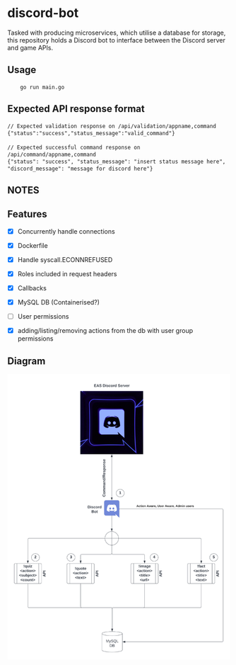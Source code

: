 # discord-bot

Tasked with producing microservices, which utilise a database for storage, this repository holds a Discord bot to interface between the Discord server and game APIs.

## Usage

```Golang
    go run main.go
```

## Expected API response format

```
// Expected validation response on /api/validation/appname,command
{"status":"success","status_message":"valid_command"}

// Expected successful command response on /api/command/appname,command
{"status": "success", "status_message": "insert status message here", "discord_message": "message for discord here"}
```

## NOTES

## Features

- [x] Concurrently handle connections

- [x] Dockerfile

- [x] Handle syscall.ECONNREFUSED

- [x] Roles included in request headers

- [x] Callbacks

- [x] MySQL DB (Containerised?)

- [ ] User permissions

- [x] adding/listing/removing actions from the db with user group permissions

## Diagram

![Task diagram](img/disc-bot-diagram.png "Task diagram")
